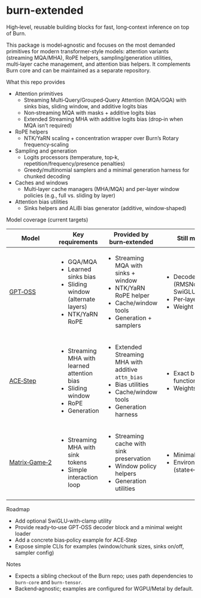 # burn-extended

High‑level, reusable building blocks for fast, long‑context inference on top of Burn.

This package is model‑agnostic and focuses on the most demanded primitives for modern transformer‑style models: attention variants (streaming MQA/MHA), RoPE helpers, sampling/generation utilities, multi‑layer cache management, and attention bias helpers. It complements Burn core and can be maintained as a separate repository.

What this repo provides
- Attention primitives
  - Streaming Multi‑Query/Grouped‑Query Attention (MQA/GQA) with sinks bias, sliding window, and additive logits bias
  - Non‑streaming MQA with masks + additive logits bias
  - Extended Streaming MHA with additive logits bias (drop‑in when MQA isn’t required)
- RoPE helpers
  - NTK/YaRN scaling + concentration wrapper over Burn’s Rotary frequency‑scaling
- Sampling and generation
  - Logits processors (temperature, top‑k, repetition/frequency/presence penalties)
  - Greedy/multinomial samplers and a minimal generation harness for chunked decoding
- Caches and windows
  - Multi‑layer cache managers (MHA/MQA) and per‑layer window policies (e.g., full vs. sliding by layer)
- Attention bias utilities
  - Sinks helpers and ALiBi bias generator (additive, window‑shaped)

Model coverage (current targets)

| Model | Key requirements | Provided by burn‑extended | Still model‑specific |
|---|---|---|---|
| [GPT‑OSS](https://github.com/openai/gpt-oss) | <ul><li>GQA/MQA</li><li>Learned sinks bias</li><li>Sliding window (alternate layers)</li><li>NTK/YaRN RoPE</li></ul> | <ul><li>Streaming MQA with sinks + window</li><li>NTK/YaRN RoPE helper</li><li>Cache/window tools</li><li>Generation + samplers</li></ul> | <ul><li>Decoder block wiring (RMSNorm, residuals, SwiGLU clamp)</li><li>Per‑layer sinks params</li><li>Weight loader</li></ul> |
| [ACE‑Step](https://github.com/ace-step/ACE-Step) | <ul><li>Streaming MHA with learned attention bias</li><li>Sliding window</li><li>RoPE</li><li>Generation</li></ul> | <ul><li>Extended Streaming MHA with additive <code>attn_bias</code></li><li>Bias utilities</li><li>Cache/window tools</li><li>Generation harness</li></ul> | <ul><li>Exact block + bias policy function</li><li>Weights and task heads</li></ul> |
| [Matrix‑Game‑2](https://github.com/SkyworkAI/Matrix-Game/tree/main/Matrix-Game-2) | <ul><li>Streaming MHA with sink tokens</li><li>Simple interaction loop</li></ul> | <ul><li>Streaming cache with sink preservation</li><li>Window policy helpers</li><li>Generation utilities</li></ul> | <ul><li>Minimal head</li><li>Environment glue (state↔tokens↔actions)</li></ul> |

Roadmap
- Add optional SwiGLU‑with‑clamp utility
- Provide ready‑to‑use GPT‑OSS decoder block and a minimal weight loader
- Add a concrete bias‑policy example for ACE‑Step
- Expose simple CLIs for examples (window/chunk sizes, sinks on/off, sampler config)

Notes
- Expects a sibling checkout of the Burn repo; uses path dependencies to `burn-core` and `burn-tensor`.
- Backend‑agnostic; examples are configured for WGPU/Metal by default.
